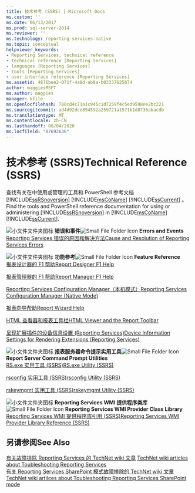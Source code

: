 ```yaml
---
title: 技术参考 (SSRS) | Microsoft Docs
ms.custom: ''
ms.date: 06/13/2017
ms.prod: sql-server-2014
ms.reviewer: ''
ms.technology: reporting-services-native
ms.topic: conceptual
helpviewer_keywords:
- Reporting Services, technical reference
- technical reference [Reporting Services]
- languages [Reporting Services]
- tools [Reporting Services]
- user interface reference [Reporting Services]
ms.assetid: 4876bee2-071f-4a8d-ab8a-b03337625b74
author: maggiesMSFT
ms.author: maggies
manager: kfile
ms.openlocfilehash: 780cd4c71a1c945c1d7259f4c5ed9598ee2bc221
ms.sourcegitcommit: ad4d92dce894592a259721a1571b1d8736abacdb
ms.translationtype: MT
ms.contentlocale: zh-CN
ms.lasthandoff: 08/04/2020
ms.locfileid: "87692636"
---
```

# <a name="technical-reference-ssrs"></a><span data-ttu-id="41e71-102">技术参考 (SSRS)</span><span class="sxs-lookup"><span data-stu-id="41e71-102">Technical Reference (SSRS)</span></span>
  <span data-ttu-id="41e71-103">查找有关在中使用或管理的工具和 PowerShell 参考文档 [!INCLUDE[ssRSnoversion](../includes/ssrsnoversion-md.md)] [!INCLUDE[msCoName](../includes/msconame-md.md)] [!INCLUDE[ssCurrent](../includes/sscurrent-md.md)] 。</span><span class="sxs-lookup"><span data-stu-id="41e71-103">Find the tools and PowerShell reference documentation for using or administering [!INCLUDE[ssRSnoversion](../includes/ssrsnoversion-md.md)] in [!INCLUDE[msCoName](../includes/msconame-md.md)] [!INCLUDE[ssCurrent](../includes/sscurrent-md.md)].</span></span>  
  
 <span data-ttu-id="41e71-104">![小文件文件夹图标](../../2014/integration-services/media/filefolder-small.gif "小文件文件夹图标") **错误和事件**</span><span class="sxs-lookup"><span data-stu-id="41e71-104">![Small File Folder Icon](../../2014/integration-services/media/filefolder-small.gif "Small File Folder Icon") **Errors and Events**</span></span>  
 [<span data-ttu-id="41e71-105">Reporting Services 错误的原因和解决方法</span><span class="sxs-lookup"><span data-stu-id="41e71-105">Cause and Resolution of Reporting Services Errors</span></span>](troubleshooting/cause-and-resolution-of-reporting-services-errors.md)  
  
 <span data-ttu-id="41e71-106">![小文件文件夹图标](../../2014/integration-services/media/filefolder-small.gif "小文件文件夹图标") **功能参考**</span><span class="sxs-lookup"><span data-stu-id="41e71-106">![Small File Folder Icon](../../2014/integration-services/media/filefolder-small.gif "Small File Folder Icon") **Feature Reference**</span></span>  
 [<span data-ttu-id="41e71-107">报表设计器的 F1 帮助</span><span class="sxs-lookup"><span data-stu-id="41e71-107">Report Designer F1 Help</span></span>](tools/report-designer-f1-help.md)  
  
 [<span data-ttu-id="41e71-108">报表管理器的 F1 帮助</span><span class="sxs-lookup"><span data-stu-id="41e71-108">Report Manager F1 Help</span></span>](../../2014/reporting-services/report-manager-f1-help.md)  
  
 [<span data-ttu-id="41e71-109">Reporting Services Configuration Manager（本机模式）</span><span class="sxs-lookup"><span data-stu-id="41e71-109">Reporting Services Configuration Manager &#40;Native Mode&#41;</span></span>](../sql-server/install/reporting-services-configuration-manager-native-mode.md)  
  
 [<span data-ttu-id="41e71-110">报表向导帮助</span><span class="sxs-lookup"><span data-stu-id="41e71-110">Report Wizard Help</span></span>](../../2014/reporting-services/report-wizard-help.md)  
  
 [<span data-ttu-id="41e71-111">HTML 查看器和报表工具栏</span><span class="sxs-lookup"><span data-stu-id="41e71-111">HTML Viewer and the Report Toolbar</span></span>](html-viewer-and-the-report-toolbar.md)  
  
 [<span data-ttu-id="41e71-112">呈现扩展插件的设备信息设置 (Reporting Services)</span><span class="sxs-lookup"><span data-stu-id="41e71-112">Device Information Settings for Rendering Extensions &#40;Reporting Services&#41;</span></span>](device-information-settings-for-rendering-extensions-reporting-services.md)  
  
 <span data-ttu-id="41e71-113">![小文件文件夹图标](../../2014/integration-services/media/filefolder-small.gif "小文件文件夹图标") **报表服务器命令提示实用工具**</span><span class="sxs-lookup"><span data-stu-id="41e71-113">![Small File Folder Icon](../../2014/integration-services/media/filefolder-small.gif "Small File Folder Icon") **Report Server Command Prompt Utilities**</span></span>  
 [<span data-ttu-id="41e71-114">RS.exe 实用工具 (SSRS)</span><span class="sxs-lookup"><span data-stu-id="41e71-114">RS.exe Utility &#40;SSRS&#41;</span></span>](tools/rs-exe-utility-ssrs.md)  
  
 [<span data-ttu-id="41e71-115">rsconfig 实用工具 (SSRS)</span><span class="sxs-lookup"><span data-stu-id="41e71-115">rsconfig Utility &#40;SSRS&#41;</span></span>](tools/rsconfig-utility-ssrs.md)  
  
 [<span data-ttu-id="41e71-116">rskeymgmt 实用工具 (SSRS)</span><span class="sxs-lookup"><span data-stu-id="41e71-116">rskeymgmt Utility &#40;SSRS&#41;</span></span>](tools/rskeymgmt-utility-ssrs.md)  
  
 <span data-ttu-id="41e71-117">![小文件文件夹图标](../../2014/integration-services/media/filefolder-small.gif "小文件文件夹图标") **Reporting Services WMI 提供程序类库**</span><span class="sxs-lookup"><span data-stu-id="41e71-117">![Small File Folder Icon](../../2014/integration-services/media/filefolder-small.gif "Small File Folder Icon") **Reporting Services WMI Provider Class Library**</span></span>  
 [<span data-ttu-id="41e71-118">Reporting Services WMI 提供程序库引用 (SSRS)</span><span class="sxs-lookup"><span data-stu-id="41e71-118">Reporting Services WMI Provider Library Reference &#40;SSRS&#41;</span></span>](wmi-provider-library-reference/reporting-services-wmi-provider-library-reference-ssrs.md)  
  
## <a name="see-also"></a><span data-ttu-id="41e71-119">另请参阅</span><span class="sxs-lookup"><span data-stu-id="41e71-119">See Also</span></span>  
 <span data-ttu-id="41e71-120">[有关故障排除 Reporting Services 的 TechNet wiki 文章](https://go.microsoft.com/fwlink/?LinkID=209153) </span><span class="sxs-lookup"><span data-stu-id="41e71-120">[TechNet wiki articles about Toubleshooting Reporting Services](https://go.microsoft.com/fwlink/?LinkID=209153) </span></span>  
 [<span data-ttu-id="41e71-121">有关 Reporting Services SharePoint 模式故障排除的 TechNet wiki 文章</span><span class="sxs-lookup"><span data-stu-id="41e71-121">TechNet wiki artilces about Toubleshooting Reporting Services SharePoint mode</span></span>](https://go.microsoft.com/fwlink/?LinkID=209158)  
  
  
